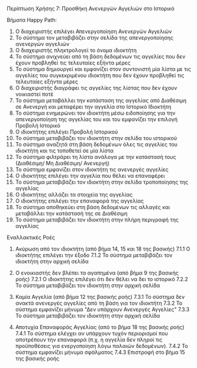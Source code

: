 Περίπτωση Χρήσης 7: Προσθήκη Ανενεργών Αγγελιών στο Ιστορικό

Βήματα Happy Path:
1.  Ο διαχειριστής επιλέγει Απενεργοποίηση Ανενεργών Αγγελιών
2.  Το σύστημα τον μεταβιβάζει στην σελίδα της απενεργοποίησης ανενεργών αγγελιών
3.  Ο διαχειριστής πληκτρολογεί το όνομα ιδιοκτήτη
4.  Το σύστημα ανιχνεύει από τη βάση δεδομένων τις αγγελίες που δεν έχουν προβληθεί τις τελευταίες εξήντα μέρες
5.  Το σύστημα δημιουργεί και εμφανίζει στον συντονιστή μία λίστα με τις αγγελίες του συγκεκριμένου ιδιοκτήτη που δεν έχουν προβληθεί τις τελευταίες εξήντα μέρες
6.  Ο διαχειριστής διαγράφει τις αγγελίες της λίστας που δεν έχουν νοικιαστεί ποτέ
7.  Το σύστημα μεταβάλλει την κατάσταση της αγγελίας από Διαθέσιμη σε Ανενεργή και μεταφέρει την αγγελία στο Ιστορικό Ιδιοκτήτη
8.  Το σύστημα ενημερώνει τον ιδιοκτήτη μέσω ειδοποίησης για την απενεργοποίηση της αγγελίας του και του εμφανίζει την επιλογή Προβολή Ιστορικό 
9.  Ο ιδιοκτήτης επιλέγει Προβολή Ιστορικού 
10.  Το σύστημα μεταβιβάζει τον ιδιοκτήτη στην σελίδα του ιστορικού
11.  Το σύστημα αναζητά στη βάση δεδομένων όλες τις αγγελίες του ιδιοκτήτη και τις τοποθετεί σε μία λίστα
12.  Το σύστημα φιλτράρει τη λίστα ανάλογα με την κατάστασή τους (Διαθέσιμη/ Μη Διαθέσιμη/ Ανενεργή)
13.  Το σύστημα εμφανίζει στον ιδιοκτήτη τις ανενεργές αγγελίες
14.  Ο ιδιοκτήτης επιλέγει την αγγελία που θέλει να επαναφέρει
15. Το σύστημα μεταβιβάζει τον ιδιοκτήτη στην σελίδα τροποποίησης της αγγελίας
16. Ο ιδιοκτήτης αλλάζει τα στοιχεία της αγγελίας
17. Ο ιδιοκτήτης επιλέγει την επαναφορά της αγγελίας
18. Το σύστημα αποθηκεύει στη βάση δεδομένων τις αλλαγές και μεταβάλλει την κατάστασή της σε Διαθέσιμη
19. Το σύστημα μεταβιβάζει τον ιδιοκτήτη στην πλήρη περιγραφή της αγγελίας

Εναλλακτικές Ροές
1. Ακύρωση από τον ιδιοκτήτη (από βήμα 14, 15 και 18 της βασικής)
7.1.1 Ο ιδιοκτήτης επιλέγει την έξοδο
7.1.2 Το σύστημα μεταβιβάζει τον ιδιοκτήτη στην αρχική σελίδα

2. Ο ενοικιαστής δεν βλέπει τα αγαπημένα (από βήμα 9 της βασικής ροής)
7.2.1 Ο ιδιοκτήτης επιλέγει ότι δεν θέλει να δει το ιστορικό
7.2.2 Το σύστημα μεταβιβάζει τον ιδιοκτήτη στην αρχική σελίδα

3. Καμία Αγγελία (από βήμα 12 της βασικής ροής)
7.3.1 Το σύστημα δεν ανακτά ανενεργές αγγελίες από τη βάση για τον ιδιοκτήτη 
7.3.2 Το σύστημα εμφανίζει μήνυμα "Δεν υπάρχουν Ανενεργές Αγγελίες"
7.3.3 Το σύστημα μεταβιβάζει τον ιδιοκτήτη στην αρχική σελίδα

4. Αποτυχία Επαναφοράς Αγγελίας (από το βήμα 18 της βασικής ροής)
7.4.1 Το σύστημα ελέγχει αν υπάρχουν τυχόν περιορισμοί που αποτρέπουν την επαναφορά (π.χ. η αγγελία δεν πληροί τις προϋποθέσεις για ενεργοποίηση λόγω παλαιών δεδομένων).
7.4.2 Το σύστημα εμφανίζει μήνυμα σφάλματος 
7.4.3 Επιστροφή στο βήμα 15 της βασικής ροής
